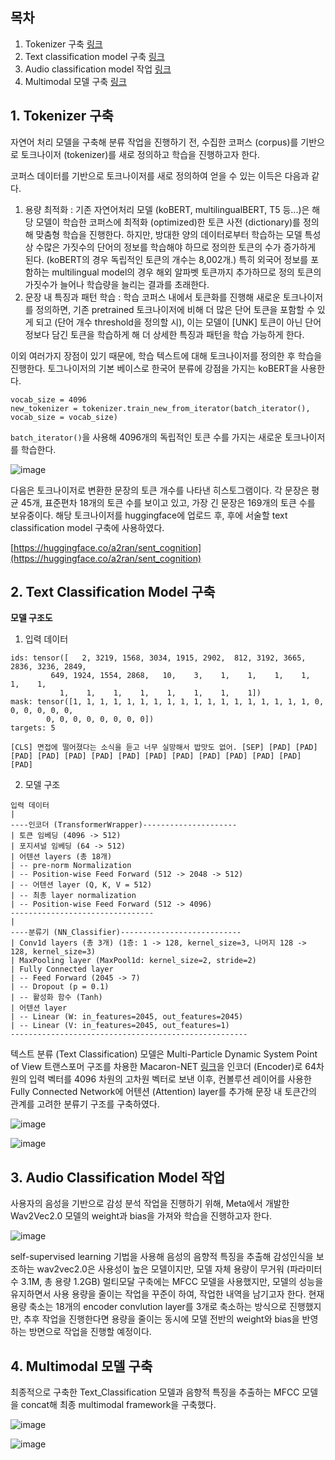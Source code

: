 ## 목차

1. Tokenizer 구축 [링크](https://github.com/a2ran/sent_cognition/blob/main/model_tokenizer.ipynb)
2. Text classification model 구축 [링크](https://github.com/a2ran/sent_cognition/blob/main/text_classification_model.ipynb)
3. Audio classification model 작업 [링크](https://github.com/a2ran/sent_cognition/blob/main/audio_classification_model.ipynb)
4. Multimodal 모델 구축 [링크](https://github.com/a2ran/sent_cognition/blob/main/multimodal_model.ipynb)

## 1. Tokenizer 구축

자연어 처리 모델을 구축해 분류 작업을 진행하기 전, 수집한 코퍼스 (corpus)를 기반으로 토크나이저 (tokenizer)를 새로 정의하고 학습을 진행하고자 한다.

코퍼스 데이터를 기반으로 토크나이저를 새로 정의하여 얻을 수 있는 이득은 다음과 같다.

1. 용량 최적화 : 기존 자연어처리 모델 (koBERT, multilingualBERT, T5 등...)은 해당 모델이 학습한 코퍼스에 최적화 (optimized)한 토큰 사전 (dictionary)를 정의해 맞춤형 학습을 진행한다. 하지만, 방대한 양의 데이터로부터 학습하는 모델 특성상 수많은 가짓수의 단어의 정보를 학습해야 하므로 정의한 토큰의 수가 증가하게 된다. (koBERT의 경우 독립적인 토큰의 개수는 8,002개.) 특히 외국어 정보를 포함하는 multilingual model의 경우 해외 알파벳 토큰까지 추가하므로 정의 토큰의 가짓수가 늘어나 학습량을 늘리는 결과를 초래한다.
2. 문장 내 특징과 패턴 학습 : 학습 코퍼스 내에서 토큰화를 진행해 새로운 토크나이저를 정의하면, 기존 pretrained 토크나이저에 비해 더 많은 단어 토큰을 포함할 수 있게 되고 (단어 개수 threshold을 정의할 시), 이는 모델이 [UNK] 토큰이 아닌 단어 정보다 담긴 토큰을 학습하게 해 더 상세한 특징과 패턴을 학습 가능하게 한다.

이외 여러가지 장점이 있기 때문에, 학습 텍스트에 대해 토크나이저를 정의한 후 학습을 진행한다. 토그나이저의 기본 베이스로 한국어 분류에 강점을 가지는 koBERT을 사용한다.

```
vocab_size = 4096
new_tokenizer = tokenizer.train_new_from_iterator(batch_iterator(), vocab_size = vocab_size)
```

`batch_iterator()`을 사용해 4096개의 독립적인 토큰 수를 가지는 새로운 토크나이저를 학습한다.

![image](https://github.com/a2ran/sent_cognition/assets/121621858/5a7dbab7-d248-4a5d-ab4c-c9ed5450dcdc)

다음은 토크나이저로 변환한 문장의 토큰 개수를 나타낸 히스토그램이다. 각 문장은 평균 45개, 표준편차 18개의 토큰 수를 보이고 있고, 가장 긴 문장은 169개의 토큰 수를 보유중이다. 해당 토크나이저를 huggingface에 업로드 후, 후에 서술할 text classification model 구축에 사용하였다.

[https://huggingface.co/a2ran/sent_cognition](https://huggingface.co/a2ran/sent_cognition)

## 2. Text Classification Model 구축

**모델 구조도**

1. 입력 데이터
   
```
ids: tensor([   2, 3219, 1568, 3034, 1915, 2902,  812, 3192, 3665, 2836, 3236, 2849,
         649, 1924, 1554, 2868,   10,    3,    1,    1,    1,    1,    1,    1,
           1,    1,    1,    1,    1,    1,    1,    1])
mask: tensor([1, 1, 1, 1, 1, 1, 1, 1, 1, 1, 1, 1, 1, 1, 1, 1, 1, 1, 0, 0, 0, 0, 0, 0,
        0, 0, 0, 0, 0, 0, 0, 0])
targets: 5

[CLS] 면접에 떨어졌다는 소식을 듣고 너무 실망해서 밥맛도 없어. [SEP] [PAD] [PAD] [PAD] [PAD] [PAD] [PAD] [PAD] [PAD] [PAD] [PAD] [PAD] [PAD] [PAD] [PAD]
```

2. 모델 구조

```
입력 데이터
|
----인코더 (TransformerWrapper)---------------------
| 토큰 임베딩 (4096 -> 512)
| 포지셔널 임베딩 (64 -> 512)
| 어텐션 layers (총 18개)
| -- pre-norm Normalization
| -- Position-wise Feed Forward (512 -> 2048 -> 512)
| -- 어텐션 layer (Q, K, V = 512)
| -- 최종 layer normalization
| -- Position-wise Feed Forward (512 -> 4096)
--------------------------------
|
----분류기 (NN_Classifier)---------------------------
| Conv1d layers (총 3개) (1층: 1 -> 128, kernel_size=3, 나머지 128 -> 128, kernel_size=3)
| MaxPooling layer (MaxPool1d: kernel_size=2, stride=2)
| Fully Connected layer
| -- Feed Forward (2045 -> 7)
| -- Dropout (p = 0.1)
| -- 활성화 함수 (Tanh)
| 어텐션 layer
| -- Linear (W: in_features=2045, out_features=2045)
| -- Linear (V: in_features=2045, out_features=1)
-----------------------------------------------------
```

텍스트 분류 (Text Classification) 모델은 Multi-Particle Dynamic System Point of View 트랜스포머 구조를 차용한 Macaron-NET [링크](https://arxiv.org/abs/1906.02762)을 인코더 (Encoder)로 64차원의 입력 벡터를 4096 차원의 고차원 벡터로 보낸 이후, 컨볼루션 레이어를 사용한 Fully Connected Network에 어텐션 (Attention) layer를 추가해 문장 내 토큰간의 관계를 고려한 분류기 구조를 구축하였다.

![image](https://github.com/a2ran/sent_cognition/assets/121621858/13674db4-d3a6-4808-891d-5742d31c48c6)

![image](https://github.com/a2ran/sent_cognition/assets/121621858/d1f1f126-9e56-46b6-86fc-7e9bb6f704e3)

## 3. Audio Classification Model 작업

사용자의 음성을 기반으로 감성 분석 작업을 진행하기 위해, Meta에서 개발한 Wav2Vec2.0 모델의 weight과 bias을 가져와 학습을 진행하고자 한다.

![image](https://github.com/a2ran/sent_cognition/assets/121621858/b1ff3e2d-629b-4db4-9f41-b4fccd626ddf)

self-supervised learning 기법을 사용해 음성의 음향적 특징을 추출해 감성인식을 보조하는 wav2vec2.0은 사용성이 높은 모델이지만, 모델 자체 용량이 무거워 (파라미터 수 3.1M, 총 용량 1.2GB) 멀티모달 구축에는 MFCC 모델을 사용했지만, 모델의 성능을 유지하면서 사용 용량을 줄이는 작업을 꾸준이 하여, 작업한 내역을 남기고자 한다. 현재 용량 축소는 18개의 encoder convlution layer를 3개로 축소하는 방식으로 진행했지만, 추후 작업을 진행한다면 용량을 줄이는 동시에 모델 전반의 weight와 bias을 반영하는 방면으로 작업을 진행할 예정이다.

## 4. Multimodal 모델 구축

최종적으로 구축한 Text_Classification 모델과 음향적 특징을 추출하는 MFCC 모델을 concat해 최종 multimodal framework을 구축했다.

![image](https://github.com/a2ran/sent_cognition/assets/121621858/ed316425-02bc-45f8-af1b-f2a510c2e150)

![image](https://github.com/a2ran/sent_cognition/assets/121621858/dd7e859c-9350-4b0a-9ef0-6078ba65b4a3)


